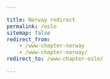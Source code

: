 ```yaml
---

title: Norway redirect
permalink: /oslo
sitemap: false
redirect_from: 
    - /www-chapter-norway
    - /www-chapter-norway/
redirect_to: /www-chapter-oslo/

---
```

